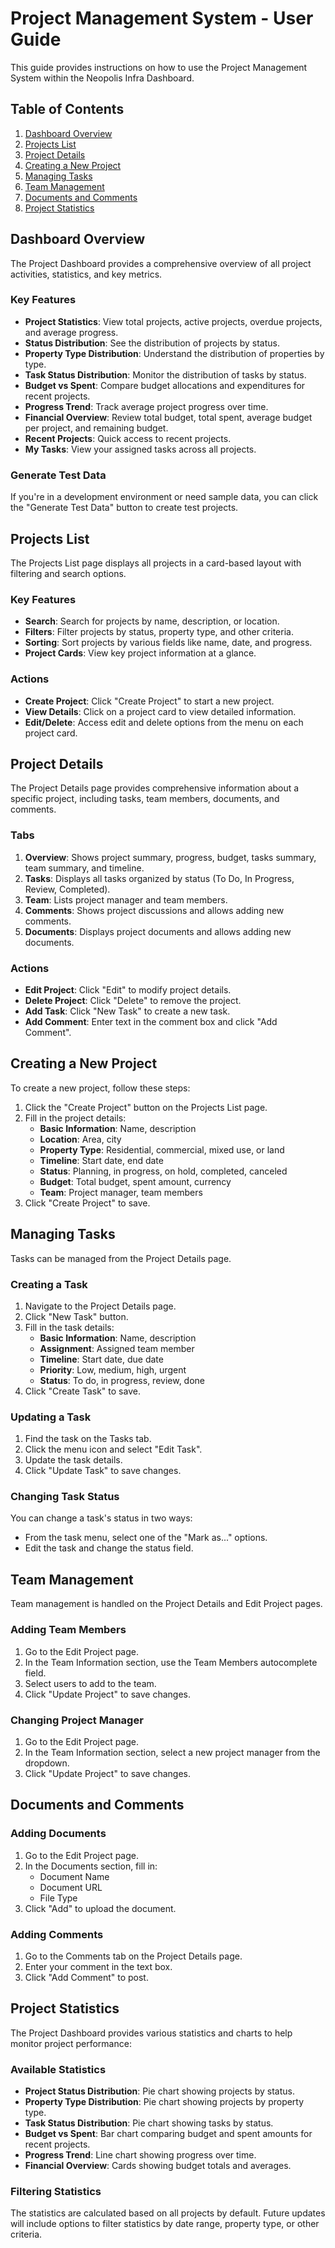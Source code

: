 # Project Management System - User Guide

This guide provides instructions on how to use the Project Management System within the Neopolis Infra Dashboard.

## Table of Contents

1. [Dashboard Overview](#dashboard-overview)
2. [Projects List](#projects-list)
3. [Project Details](#project-details)
4. [Creating a New Project](#creating-a-new-project)
5. [Managing Tasks](#managing-tasks)
6. [Team Management](#team-management)
7. [Documents and Comments](#documents-and-comments)
8. [Project Statistics](#project-statistics)

## Dashboard Overview

The Project Dashboard provides a comprehensive overview of all project activities, statistics, and key metrics.

### Key Features

- **Project Statistics**: View total projects, active projects, overdue projects, and average progress.
- **Status Distribution**: See the distribution of projects by status.
- **Property Type Distribution**: Understand the distribution of properties by type.
- **Task Status Distribution**: Monitor the distribution of tasks by status.
- **Budget vs Spent**: Compare budget allocations and expenditures for recent projects.
- **Progress Trend**: Track average project progress over time.
- **Financial Overview**: Review total budget, total spent, average budget per project, and remaining budget.
- **Recent Projects**: Quick access to recent projects.
- **My Tasks**: View your assigned tasks across all projects.

### Generate Test Data

If you're in a development environment or need sample data, you can click the "Generate Test Data" button to create test projects.

## Projects List

The Projects List page displays all projects in a card-based layout with filtering and search options.

### Key Features

- **Search**: Search for projects by name, description, or location.
- **Filters**: Filter projects by status, property type, and other criteria.
- **Sorting**: Sort projects by various fields like name, date, and progress.
- **Project Cards**: View key project information at a glance.

### Actions

- **Create Project**: Click "Create Project" to start a new project.
- **View Details**: Click on a project card to view detailed information.
- **Edit/Delete**: Access edit and delete options from the menu on each project card.

## Project Details

The Project Details page provides comprehensive information about a specific project, including tasks, team members, documents, and comments.

### Tabs

1. **Overview**: Shows project summary, progress, budget, tasks summary, team summary, and timeline.
2. **Tasks**: Displays all tasks organized by status (To Do, In Progress, Review, Completed).
3. **Team**: Lists project manager and team members.
4. **Comments**: Shows project discussions and allows adding new comments.
5. **Documents**: Displays project documents and allows adding new documents.

### Actions

- **Edit Project**: Click "Edit" to modify project details.
- **Delete Project**: Click "Delete" to remove the project.
- **Add Task**: Click "New Task" to create a new task.
- **Add Comment**: Enter text in the comment box and click "Add Comment".

## Creating a New Project

To create a new project, follow these steps:

1. Click the "Create Project" button on the Projects List page.
2. Fill in the project details:
   - **Basic Information**: Name, description
   - **Location**: Area, city
   - **Property Type**: Residential, commercial, mixed use, or land
   - **Timeline**: Start date, end date
   - **Status**: Planning, in progress, on hold, completed, canceled
   - **Budget**: Total budget, spent amount, currency
   - **Team**: Project manager, team members
3. Click "Create Project" to save.

## Managing Tasks

Tasks can be managed from the Project Details page.

### Creating a Task

1. Navigate to the Project Details page.
2. Click "New Task" button.
3. Fill in the task details:
   - **Basic Information**: Name, description
   - **Assignment**: Assigned team member
   - **Timeline**: Start date, due date
   - **Priority**: Low, medium, high, urgent
   - **Status**: To do, in progress, review, done
4. Click "Create Task" to save.

### Updating a Task

1. Find the task on the Tasks tab.
2. Click the menu icon and select "Edit Task".
3. Update the task details.
4. Click "Update Task" to save changes.

### Changing Task Status

You can change a task's status in two ways:
- From the task menu, select one of the "Mark as..." options.
- Edit the task and change the status field.

## Team Management

Team management is handled on the Project Details and Edit Project pages.

### Adding Team Members

1. Go to the Edit Project page.
2. In the Team Information section, use the Team Members autocomplete field.
3. Select users to add to the team.
4. Click "Update Project" to save changes.

### Changing Project Manager

1. Go to the Edit Project page.
2. In the Team Information section, select a new project manager from the dropdown.
3. Click "Update Project" to save changes.

## Documents and Comments

### Adding Documents

1. Go to the Edit Project page.
2. In the Documents section, fill in:
   - Document Name
   - Document URL
   - File Type
3. Click "Add" to upload the document.

### Adding Comments

1. Go to the Comments tab on the Project Details page.
2. Enter your comment in the text box.
3. Click "Add Comment" to post.

## Project Statistics

The Project Dashboard provides various statistics and charts to help monitor project performance:

### Available Statistics

- **Project Status Distribution**: Pie chart showing projects by status.
- **Property Type Distribution**: Pie chart showing projects by property type.
- **Task Status Distribution**: Pie chart showing tasks by status.
- **Budget vs Spent**: Bar chart comparing budget and spent amounts for recent projects.
- **Progress Trend**: Line chart showing progress over time.
- **Financial Overview**: Cards showing budget totals and averages.

### Filtering Statistics

The statistics are calculated based on all projects by default. Future updates will include options to filter statistics by date range, property type, or other criteria.